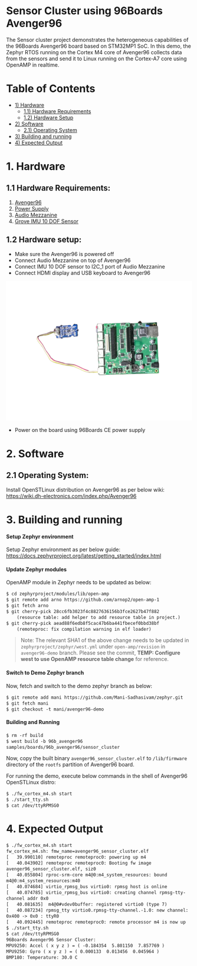 # Sensor Cluster using 96Boards Avenger96

The Sensor cluster project demonstrates the heterogeneous capabilities
of the 96Boards Avenger96 board based on STM32MP1 SoC. In this demo, the
Zephyr RTOS running on the Cortex M4 core of Avenger96 collects data
from the sensors and send it to Linux running on the Cortex-A7 core using
OpenAMP in realtime.

# Table of Contents
- [1) Hardware](#1-hardware)
   - [1.1) Hardware Requirements](#11-hardware-requirements)
   - [1.2) Hardware Setup](#12-hardware-setup)
- [2) Software](#2-software)
   - [2.1) Operating System](#21-operating-system)
- [3) Building and running](#3-building-and-running)
- [4) Expected Output](#4-expected-output)

# 1. Hardware

## 1.1 Hardware Requirements:

1. [Avenger96](https://www.96boards.org/product/avenger96/)
2. [Power Supply](https://www.amazon.com/Adapter-Regulated-Supply-Copper-String/dp/B015G8DZK2)
3. [Audio Mezzanine](https://www.96boards.org/product/audio-mezzanine/)
4. [Grove IMU 10 DOF Sensor](http://wiki.seeedstudio.com/Grove-IMU_10DOF/)

## 1.2 Hardware setup:

- Make sure the Avenger96 is powered off
- Connect Audio Mezzanine on top of Avenger96
- Connect IMU 10 DOF sensor to I2C_1 port of Audio Mezzanine
- Connect HDMI display and USB keyboard to Avenger96

![Setup Diagram](./setup.png)

- Power on the board using 96Boards CE power supply

# 2. Software

## 2.1 Operating System:

Install OpenSTLinux distribution on Avenger96 as per below wiki:
https://wiki.dh-electronics.com/index.php/Avenger96

# 3. Building and running

#### Setup Zephyr environment

Setup Zephyr environment as per below guide:
https://docs.zephyrproject.org/latest/getting_started/index.html

#### Update Zephyr modules

OpenAMP module in Zephyr needs to be updated as below:

```
$ cd zephyrproject/modules/lib/open-amp
$ git remote add arno https://github.com/arnop2/open-amp-1
$ git fetch arno
$ git cherry-pick 28cc6fb3023f4c8827636156b3fce2627b47f882
	(resource table: add helper to add resource table in project.)
$ git cherry-pick aead88f6edb8f5cac47b6ba441fbecef0bbd38bf
	(remoteproc: fix compilation warning in elf loader)
```

> Note: The relevant SHA1 of the above change needs to be updated in
> `zephyrproject/zephyr/west.yml` under `open-amp/revision` in `avenger96-demo`
> branch. Please see the commit,
> **TEMP: Configure west to use OpenAMP resource table change** for reference.

#### Switch to Demo Zephyr branch

Now, fetch and switch to the demo zephyr branch as below:

```
$ git remote add mani https://github.com/Mani-Sadhasivam/zephyr.git
$ git fetch mani
$ git checkout -t mani/avenger96-demo
```

#### Building and Running

```
$ rm -rf build
$ west build -b 96b_avenger96 samples/boards/96b_avenger96/sensor_cluster
```

Now, copy the built binary `avenger96_sensor_cluster.elf` to `/lib/firmware` directory of the `rootfs` partition of Avenger96 board.

For running the demo, execute below commands in the shell of Avenger96
OpenSTLinux distro:

```
$ ./fw_cortex_m4.sh start
$ ./start_tty.sh
$ cat /dev/ttyRPMSG0
```

# 4. Expected Output

```
$ ./fw_cortex_m4.sh start
fw_cortex_m4.sh: fmw_name=avenger96_sensor_cluster.elf
[   39.990110] remoteproc remoteproc0: powering up m4
[   40.043902] remoteproc remoteproc0: Booting fw image avenger96_sensor_cluster.elf, siz0
[   40.055804] rproc-srm-core m4@0:m4_system_resources: bound m4@0:m4_system_resources:m40
[   40.074684] virtio_rpmsg_bus virtio0: rpmsg host is online
[   40.074785] virtio_rpmsg_bus virtio0: creating channel rpmsg-tty-channel addr 0x0
[   40.081635]  m4@0#vdev0buffer: registered virtio0 (type 7)
[   40.087234] rpmsg_tty virtio0.rpmsg-tty-channel.-1.0: new channel: 0x400 -> 0x0 : ttyR0
[   40.092445] remoteproc remoteproc0: remote processor m4 is now up
$ ./start_tty.sh 
$ cat /dev/ttyRPMSG0 
96Boards Avenger96 Sensor Cluster:
MPU9250: Accel ( x y z ) = ( -0.184354  5.801150  7.857769 )
MPU9250: Gyro ( x y z ) = ( 0.000133  0.013456  0.045964 )
BMP180: Temperature: 30.0 C
```

